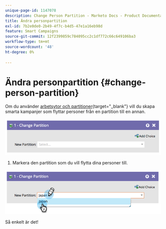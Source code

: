 ```yaml
---
unique-page-id: 1147078
description: Change Person Partition - Marketo Docs - Product Documentation
title: Ändra personpartition
exl-id: 7b2e0de0-2b49-4f7c-b4d5-47e1a16eb98d
feature: Smart Campaigns
source-git-commit: 12f2399859c784095cc2c1df772c66c649106ba3
workflow-type: tm+mt
source-wordcount: '48'
ht-degree: 0%

---
```


# Ändra personpartition {#change-person-partition}

Om du använder [arbetsytor och partitioner](/help/marketo/product-docs/administration/workspaces-and-person-partitions/understanding-workspaces-and-person-partitions.md){target="_blank"} vill du skapa smarta kampanjer som flyttar personer från en partition till en annan.

![](assets/change-person-partition-1.png)

1. Markera den partition som du vill flytta dina personer till.

![](assets/change-person-partition-2.png)

Så enkelt är det!
